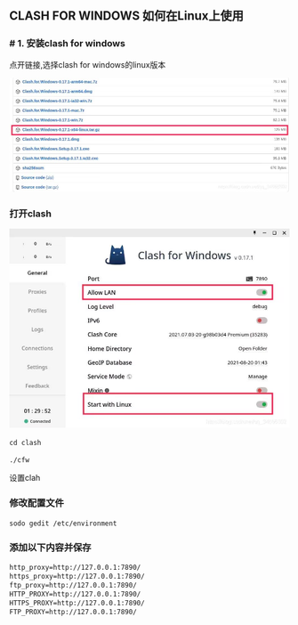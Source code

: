 ## CLASH FOR WINDOWS 如何在Linux上使用

### # 1. 安装clash for windows

点开链接,选择clash for windows的linux版本

[clash]: https://github.com/Fndroid/clash_for_windows_pkg/releases/tag/0.17.

![](../img/QQ图片20221216185120.jpg)

### 打开clash

![](../img/QQ图片20221216185124.jpg)

`cd clash`

`./cfw`

设置clah

### 修改配置文件

`sodo gedit /etc/environment`

### 添加以下内容并保存

    http_proxy=http://127.0.0.1:7890/ 
    https_proxy=http://127.0.0.1:7890/ 
    ftp_proxy=http://127.0.0.1:7890/ 
    HTTP_PROXY=http://127.0.0.1:7890/ 
    HTTPS_PROXY=http://127.0.0.1:7890/ 
    FTP_PROXY=http://127.0.0.1:7890/


